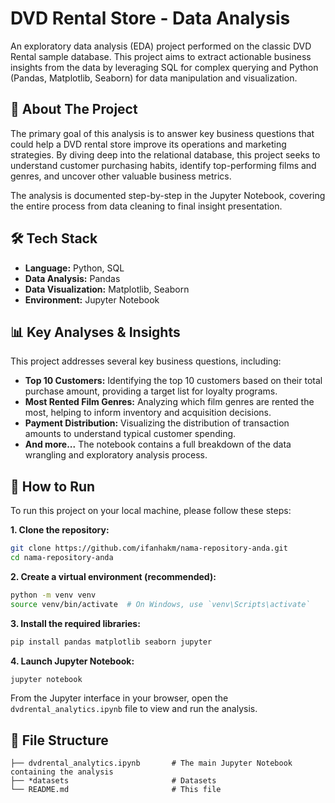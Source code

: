 # DVD Rental Store - Data Analysis

An exploratory data analysis (EDA) project performed on the classic DVD Rental sample database. This project aims to extract actionable business insights from the data by leveraging SQL for complex querying and Python (Pandas, Matplotlib, Seaborn) for data manipulation and visualization.

## 📖 About The Project

The primary goal of this analysis is to answer key business questions that could help a DVD rental store improve its operations and marketing strategies. By diving deep into the relational database, this project seeks to understand customer purchasing habits, identify top-performing films and genres, and uncover other valuable business metrics.

The analysis is documented step-by-step in the Jupyter Notebook, covering the entire process from data cleaning to final insight presentation.

## 🛠️ Tech Stack

  * **Language:** Python, SQL
  * **Data Analysis:** Pandas
  * **Data Visualization:** Matplotlib, Seaborn
  * **Environment:** Jupyter Notebook

## 📊 Key Analyses & Insights

This project addresses several key business questions, including:

  * **Top 10 Customers:** Identifying the top 10 customers based on their total purchase amount, providing a target list for loyalty programs.
  * **Most Rented Film Genres:** Analyzing which film genres are rented the most, helping to inform inventory and acquisition decisions.
  * **Payment Distribution:** Visualizing the distribution of transaction amounts to understand typical customer spending.
  * **And more...** The notebook contains a full breakdown of the data wrangling and exploratory analysis process.

## 🚀 How to Run

To run this project on your local machine, please follow these steps:

**1. Clone the repository:**

```bash
git clone https://github.com/ifanhakm/nama-repository-anda.git
cd nama-repository-anda
```

**2. Create a virtual environment (recommended):**

```bash
python -m venv venv
source venv/bin/activate  # On Windows, use `venv\Scripts\activate`
```

**3. Install the required libraries:**

```bash
pip install pandas matplotlib seaborn jupyter
```

**4. Launch Jupyter Notebook:**

```bash
jupyter notebook
```

From the Jupyter interface in your browser, open the `dvdrental_analytics.ipynb` file to view and run the analysis.

## 📁 File Structure

```
├── dvdrental_analytics.ipynb       # The main Jupyter Notebook containing the analysis
├── *datasets                       # Datasets
└── README.md                       # This file
```
